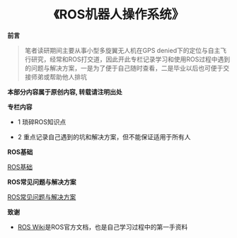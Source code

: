 <p id="机器人操作系统"></p>

<h1 align="center">
    《ROS机器人操作系统》
</h1>

**前言**

> 笔者读研期间主要从事小型多旋翼无人机在GPS denied下的定位与自主飞行研究，经常和ROS打交道，因此开此专栏记录学习和使用ROS过程中遇到的问题与解决方案，一是为了便于自己随时查看，二是毕业以后也可便于交接师弟或帮助他人排坑


**本部分内容属于原创内容, 转载请注明出处**


**专栏内容**

-  1 琐碎ROS知识点

-  2 重点记录自己遇到的坑和解决方案，但不能保证适用于所有人 




**ROS基础**  

<font style="font-weight:normal; color:#4169E1;text-decoration:underline;" target="_blank">[ROS基础](doc/ROS/ROS基础.md)</font>

**ROS常见问题与解决方案**  

<font style="font-weight:normal; color:#4169E1;text-decoration:underline;" target="_blank">[ROS常见问题与解决方案](doc/ROS/ROS常见问题与解决方案.md)</font>




**致谢**

-  [ROS Wiki](http://wiki.ros.org/Documentation)是ROS官方文档，也是自己学习过程中的第一手资料



